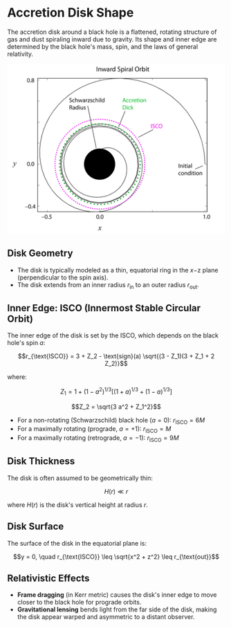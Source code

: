 # Accretion Disk Shape

The accretion disk around a black hole is a flattened, rotating structure of gas and dust spiraling inward due to gravity. Its shape and inner edge are determined by the black hole's mass, spin, and the laws of general relativity.

<img src='images/accretion-disk.jpg' alt='Inward spiral orbit' />

## Disk Geometry

- The disk is typically modeled as a thin, equatorial ring in the $x-$z plane (perpendicular to the spin axis).
- The disk extends from an inner radius $r_{\text{in}}$ to an outer radius $r_{\text{out}}$.

## Inner Edge: ISCO (Innermost Stable Circular Orbit)

The inner edge of the disk is set by the ISCO, which depends on the black hole's spin $a$:

```math
r_{\text{ISCO}} = 3 + Z_2 - \text{sign}(a) \sqrt{(3 - Z_1)(3 + Z_1 + 2 Z_2)}
```
where:
```math
Z_1 = 1 + (1 - a^2)^{1/3} \left[ (1 + a)^{1/3} + (1 - a)^{1/3} \right]
```
```math
Z_2 = \sqrt{3 a^2 + Z_1^2}
```
- For a non-rotating (Schwarzschild) black hole ($a = 0$): $r_{\text{ISCO}} = 6M$
- For a maximally rotating (prograde, $a = +1$): $r_{\text{ISCO}} = M$
- For a maximally rotating (retrograde, $a = -1$): $r_{\text{ISCO}} = 9M$

## Disk Thickness

The disk is often assumed to be geometrically thin:
```math
H(r) \ll r
```
where $H(r)$ is the disk's vertical height at radius $r$.

## Disk Surface

The surface of the disk in the equatorial plane is:
```math
y = 0, \quad r_{\text{ISCO}} \leq \sqrt{x^2 + z^2} \leq r_{\text{out}}
```

## Relativistic Effects

- **Frame dragging** (in Kerr metric) causes the disk's inner edge to move closer to the black hole for prograde orbits.
- **Gravitational lensing** bends light from the far side of the disk, making the disk appear warped and asymmetric to a distant observer. 